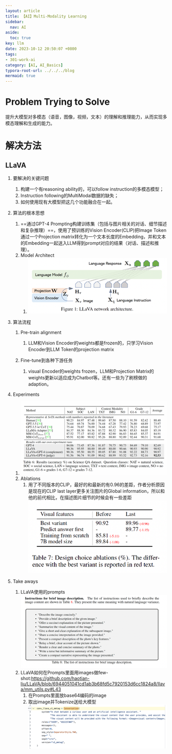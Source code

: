 ```yaml
---
layout: article
title: 【AI】Multi-Modality Learning
sidebar:
  nav: AI
aside:
  toc: true
key: llm
date: 2023-10-12 20:50:07 +0800
tags:
- 301-work-ai
category: [AI, AI_Basics]
typora-root-url: ../../../blog
mermaid: true
---
```


# Problem Trying to Solve

提升大模型对多模态（语音，图像，视频，文本）的理解和推理能力，从而实现多模态理解和生成的能力。

# 解决方法

## LLaVA

1. 要解决的关键问题
   1. 构建一个有reasoning ability的，可以follow instruction的多模态模型；
   2. Instruction following的MultiModal数据的缺失；
   3. 如何使用现有大模型把这几个功能融合在一起。


2. 算法的根本思想
   1. ==通过GPT-4 Prompting构建训练集（包括与图片相关的对话、细节描述和复杂推理）==，使用了预训练的Vision Encoder(CLIP)把Image Token通过一个Projection matrix转化为一个文本长度的Embedding，并和文本的Embedding一起送入LLM得到prompt对应的结果（对话、描述和推理）。
   2. Model Architect
      1. ![image-20231107102944935](/assets/images/image-20231107102944935.png)

3. 算法流程
   1. Pre-train alignment
      1. LLM和Vision Encoder的weights都是frozen的，只学习Vision Encoder到LLM Token的projection matrix

   2. Fine-tune到各种下游任务
      1. visual Encoder的weights frozen，LLM和Projection Matrix的weights更新以适应成为Chatbot等。还有一些为了刷榜做的adaption。


4. Experiments
   1. ![image-20231107104253614](/assets/images/image-20231107104253614.png)
   2. Ablations
      1. 用了不同版本的CLIP，最好的和最新的有0.96的差距，作者分析原因是现在的CLIP last layer更多关注图片的Global information，所以和他的前代相比，在描述图片细节的时候会有一些差距![image-20231107104739506](/assets/images/image-20231107104739506.png)
5. Take aways
   1. LLaVA使用的prompts![image-20231107104925859](/assets/images/image-20231107104925859.png)
   2. LLaVA如何在Prompts里面用images做few-shot:https://github.com/haotian-liu/LLaVA/blob/6944051041cd1ab3b68fd5c7920153d6cc1824a8/llava/mm_utils.py#L43
      1. 在Prompts里面放base64编码的image
      2. 取出image并Tokenize送给大模型![](/assets/images/2023-11-07-12-12-09.png)

